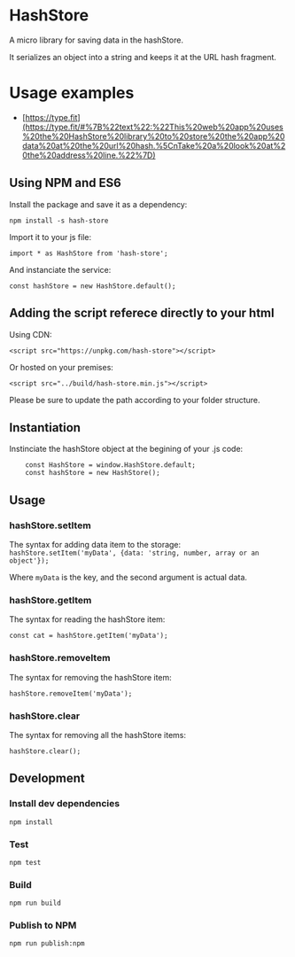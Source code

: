 # HashStore

A micro library for saving data in the hashStore.

It serializes an object into a string and keeps it at the URL hash fragment.

# Usage examples

- [https://type.fit](https://type.fit/#%7B%22text%22:%22This%20web%20app%20uses%20the%20HashStore%20library%20to%20store%20the%20app%20data%20at%20the%20url%20hash.%5CnTake%20a%20look%20at%20the%20address%20line.%22%7D)

## Using NPM and ES6

Install the package and save it as a dependency:

```npm install -s hash-store```

Import it to your js file:

```import * as HashStore from 'hash-store';```

And instanciate the service:

```const hashStore = new HashStore.default();```

## Adding the script referece directly to your html

Using CDN:

```<script src="https://unpkg.com/hash-store"></script>```

Or hosted on your premises:

```<script src="../build/hash-store.min.js"></script>```

Please be sure to update the path according to your folder structure.

## Instantiation

Instinciate the hashStore object at the begining of your .js code:

```
    const HashStore = window.HashStore.default;
    const hashStore = new HashStore();
```

## Usage

### hashStore.setItem

The syntax for adding data item to the storage:
```hashStore.setItem('myData', {data: 'string, number, array or an object'});```

Where `myData` is the key, and the second argument is actual data.

### hashStore.getItem

The syntax for reading the hashStore item:

```const cat = hashStore.getItem('myData');```

### hashStore.removeItem

The syntax for removing the hashStore item:

```hashStore.removeItem('myData');```

### hashStore.clear

The syntax for removing all the hashStore items:

```hashStore.clear();```

## Development

### Install dev dependencies
```npm install```

### Test
```npm test```

### Build
```npm run build```

### Publish to NPM
```npm run publish:npm```
